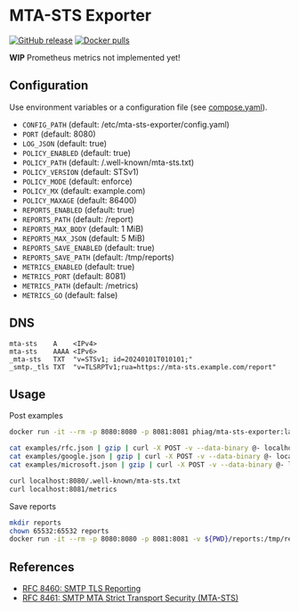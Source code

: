 # MTA-STS Exporter

[![GitHub release](https://img.shields.io/github/release/phi-ag/mta-sts-exporter.svg?logo=github&style=flat-square)](https://github.com/phi-ag/mta-sts-exporter/releases/latest)
[![Docker pulls](https://img.shields.io/docker/pulls/phiag/mta-sts-exporter.svg?logo=docker&style=flat-square)](https://hub.docker.com/r/phiag/mta-sts-exporter/tags)

**WIP** Prometheus metrics not implemented yet!

## Configuration

Use environment variables or a configuration file (see [compose.yaml](compose.yaml)).

- `CONFIG_PATH` (default: /etc/mta-sts-exporter/config.yaml)
- `PORT` (default: 8080)
- `LOG_JSON` (default: true)
- `POLICY_ENABLED` (default: true)
- `POLICY_PATH` (default: /.well-known/mta-sts.txt)
- `POLICY_VERSION` (default: STSv1)
- `POLICY_MODE` (default: enforce)
- `POLICY_MX` (default: example.com)
- `POLICY_MAXAGE` (default: 86400)
- `REPORTS_ENABLED` (default: true)
- `REPORTS_PATH` (default: /report)
- `REPORTS_MAX_BODY` (default: 1 MiB)
- `REPORTS_MAX_JSON` (default: 5 MiB)
- `REPORTS_SAVE_ENABLED` (default: true)
- `REPORTS_SAVE_PATH` (default: /tmp/reports)
- `METRICS_ENABLED` (default: true)
- `METRICS_PORT` (default: 8081)
- `METRICS_PATH` (default: /metrics)
- `METRICS_GO` (default: false)

## DNS

    mta-sts    A    <IPv4>
    mta-sts    AAAA <IPv6>
    _mta-sts   TXT  "v=STSv1; id=20240101T010101;"
    _smtp._tls TXT  "v=TLSRPTv1;rua=https://mta-sts.example.com/report"

## Usage

Post examples

```sh
docker run -it --rm -p 8080:8080 -p 8081:8081 phiag/mta-sts-exporter:latest

cat examples/rfc.json | gzip | curl -X POST -v --data-binary @- localhost:8080/report
cat examples/google.json | gzip | curl -X POST -v --data-binary @- localhost:8080/report
cat examples/microsoft.json | gzip | curl -X POST -v --data-binary @- localhost:8080/report

curl localhost:8080/.well-known/mta-sts.txt
curl localhost:8081/metrics
```

Save reports

```sh
mkdir reports
chown 65532:65532 reports
docker run -it --rm -p 8080:8080 -p 8081:8081 -v ${PWD}/reports:/tmp/reports phiag/mta-sts-exporter:latest
```

## References

- [RFC 8460: SMTP TLS Reporting](https://www.rfc-editor.org/rfc/rfc8460.html)
- [RFC 8461: SMTP MTA Strict Transport Security (MTA-STS)](https://www.rfc-editor.org/rfc/rfc8461.html)
